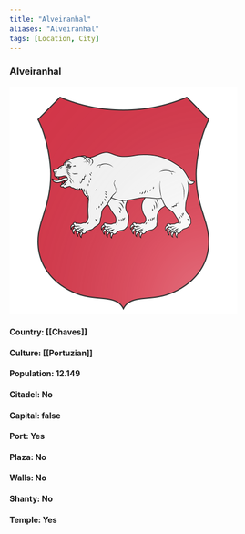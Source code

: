 ```yaml
---
title: "Alveiranhal"
aliases: "Alveiranhal"
tags: [Location, City]
---
```

### Alveiranhal
![](attachment/be5fd08ed5bee718dbede377c996b06f.svg)

#### Country: [[Chaves]]

#### Culture: [[Portuzian]]

#### Population: 12.149

#### Citadel: No

#### Capital: false

#### Port: Yes

#### Plaza: No

#### Walls: No

#### Shanty: No

#### Temple: Yes

